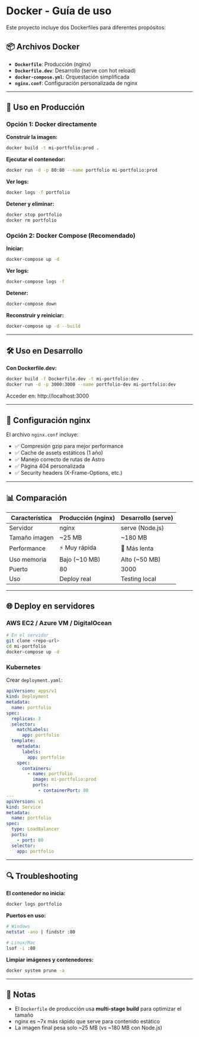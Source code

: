 # Docker - Guía de uso

Este proyecto incluye dos Dockerfiles para diferentes propósitos:

## 📦 Archivos Docker

- **`Dockerfile`**: Producción (nginx)
- **`Dockerfile.dev`**: Desarrollo (serve con hot reload)
- **`docker-compose.yml`**: Orquestación simplificada
- **`nginx.conf`**: Configuración personalizada de nginx

---

## 🚀 Uso en Producción

### Opción 1: Docker directamente

**Construir la imagen:**

```bash
docker build -t mi-portfolio:prod .
```

**Ejecutar el contenedor:**

```bash
docker run -d -p 80:80 --name portfolio mi-portfolio:prod
```

**Ver logs:**

```bash
docker logs -f portfolio
```

**Detener y eliminar:**

```bash
docker stop portfolio
docker rm portfolio
```

### Opción 2: Docker Compose (Recomendado)

**Iniciar:**

```bash
docker-compose up -d
```

**Ver logs:**

```bash
docker-compose logs -f
```

**Detener:**

```bash
docker-compose down
```

**Reconstruir y reiniciar:**

```bash
docker-compose up -d --build
```

---

## 🛠️ Uso en Desarrollo

**Con Dockerfile.dev:**

```bash
docker build -f Dockerfile.dev -t mi-portfolio:dev .
docker run -d -p 3000:3000 --name portfolio-dev mi-portfolio:dev
```

Acceder en: http://localhost:3000

---

## 🔧 Configuración nginx

El archivo `nginx.conf` incluye:

- ✅ Compresión gzip para mejor performance
- ✅ Cache de assets estáticos (1 año)
- ✅ Manejo correcto de rutas de Astro
- ✅ Página 404 personalizada
- ✅ Security headers (X-Frame-Options, etc.)

---

## 📊 Comparación

| Característica | Producción (nginx) | Desarrollo (serve) |
| -------------- | ------------------ | ------------------ |
| Servidor       | nginx              | serve (Node.js)    |
| Tamaño imagen  | ~25 MB             | ~180 MB            |
| Performance    | ⚡ Muy rápida      | 🐢 Más lenta       |
| Uso memoria    | Bajo (~10 MB)      | Alto (~50 MB)      |
| Puerto         | 80                 | 3000               |
| Uso            | Deploy real        | Testing local      |

---

## 🌐 Deploy en servidores

### AWS EC2 / Azure VM / DigitalOcean

```bash
# En el servidor
git clone <repo-url>
cd mi-portfolio
docker-compose up -d
```

### Kubernetes

Crear `deployment.yaml`:

```yaml
apiVersion: apps/v1
kind: Deployment
metadata:
  name: portfolio
spec:
  replicas: 3
  selector:
    matchLabels:
      app: portfolio
  template:
    metadata:
      labels:
        app: portfolio
    spec:
      containers:
        - name: portfolio
          image: mi-portfolio:prod
          ports:
            - containerPort: 80
---
apiVersion: v1
kind: Service
metadata:
  name: portfolio
spec:
  type: LoadBalancer
  ports:
    - port: 80
  selector:
    app: portfolio
```

---

## 🔍 Troubleshooting

**El contenedor no inicia:**

```bash
docker logs portfolio
```

**Puertos en uso:**

```bash
# Windows
netstat -ano | findstr :80

# Linux/Mac
lsof -i :80
```

**Limpiar imágenes y contenedores:**

```bash
docker system prune -a
```

---

## 📝 Notas

- El `Dockerfile` de producción usa **multi-stage build** para optimizar el tamaño
- nginx es ~7x más rápido que serve para contenido estático
- La imagen final pesa solo ~25 MB (vs ~180 MB con Node.js)
